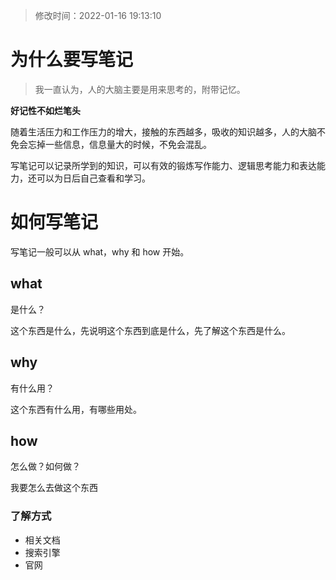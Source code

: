 > 修改时间：2022-01-16 19:13:10

# 为什么要写笔记   

> 我一直认为，人的大脑主要是用来思考的，附带记忆。

**好记性不如烂笔头**

随着生活压力和工作压力的增大，接触的东西越多，吸收的知识越多，人的大脑不免会忘掉一些信息，信息量大的时候，不免会混乱。

写笔记可以记录所学到的知识，可以有效的锻炼写作能力、逻辑思考能力和表达能力，还可以为日后自己查看和学习。

# 如何写笔记

写笔记一般可以从 what，why 和 how 开始。

## what

是什么？

这个东西是什么，先说明这个东西到底是什么，先了解这个东西是什么。

## why

有什么用？

这个东西有什么用，有哪些用处。

## how

怎么做？如何做？

我要怎么去做这个东西

### 了解方式

- 相关文档
- 搜索引擎
- 官网